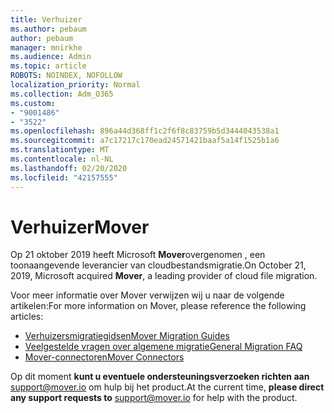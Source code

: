 ```yaml
---
title: Verhuizer
ms.author: pebaum
author: pebaum
manager: mnirkhe
ms.audience: Admin
ms.topic: article
ROBOTS: NOINDEX, NOFOLLOW
localization_priority: Normal
ms.collection: Adm_O365
ms.custom:
- "9001486"
- "3522"
ms.openlocfilehash: 896a44d368ff1c2f6f8c83759b5d3444043538a1
ms.sourcegitcommit: a7c17217c170ead24571421baaf5a14f1525b1a6
ms.translationtype: MT
ms.contentlocale: nl-NL
ms.lasthandoff: 02/20/2020
ms.locfileid: "42157555"
---
```

# <a name="mover"></a><span data-ttu-id="92be5-102">Verhuizer</span><span class="sxs-lookup"><span data-stu-id="92be5-102">Mover</span></span>

<span data-ttu-id="92be5-103">Op 21 oktober 2019 heeft Microsoft **Mover**overgenomen , een toonaangevende leverancier van cloudbestandsmigratie.</span><span class="sxs-lookup"><span data-stu-id="92be5-103">On October 21, 2019, Microsoft acquired **Mover**, a leading provider of cloud file migration.</span></span>

<span data-ttu-id="92be5-104">Voor meer informatie over Mover verwijzen wij u naar de volgende artikelen:</span><span class="sxs-lookup"><span data-stu-id="92be5-104">For more information on Mover, please reference the following articles:</span></span>

- [<span data-ttu-id="92be5-105">Verhuizersmigratiegidsen</span><span class="sxs-lookup"><span data-stu-id="92be5-105">Mover Migration Guides</span></span>](https://mover.io/guides/)
- [<span data-ttu-id="92be5-106">Veelgestelde vragen over algemene migratie</span><span class="sxs-lookup"><span data-stu-id="92be5-106">General Migration FAQ</span></span>](https://mover.io/guides/general/)
- [<span data-ttu-id="92be5-107">Mover-connectoren</span><span class="sxs-lookup"><span data-stu-id="92be5-107">Mover Connectors</span></span>](https://mover.io/connectors/)

<span data-ttu-id="92be5-108">Op dit moment **kunt u eventuele ondersteuningsverzoeken richten aan** [support@mover.io](mailto:support@mover.io) om hulp bij het product.</span><span class="sxs-lookup"><span data-stu-id="92be5-108">At the current time, **please direct any support requests to** [support@mover.io](mailto:support@mover.io) for help with the product.</span></span> 

 